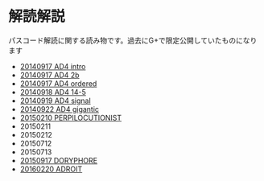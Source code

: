 # 解読解説

パスコード解読に関する読み物です。過去にG+で限定公開していたものになります

- [20140917 AD4 intro](./ad4_intro.md)
- [20140917 AD4 2b](./ad4_2b.md)
- [20140917 AD4 ordered](./ad4_ordered.md)
- [20140918 AD4 14-5](./ad4_14-5.md)
- [20140919 AD4 signal](./ad4_signal.md)
- [20140922 AD4 gigantic](./ad4_gigantic.md)
- [20150210 PERPILOCUTIONIST](./perpilocutionist.md)
- 20150211
- 20150212
- 20150712
- 20150713
- [20150917 DORYPHORE](./doryphore.md)
- [20160220 ADROIT](./adroit.md)
